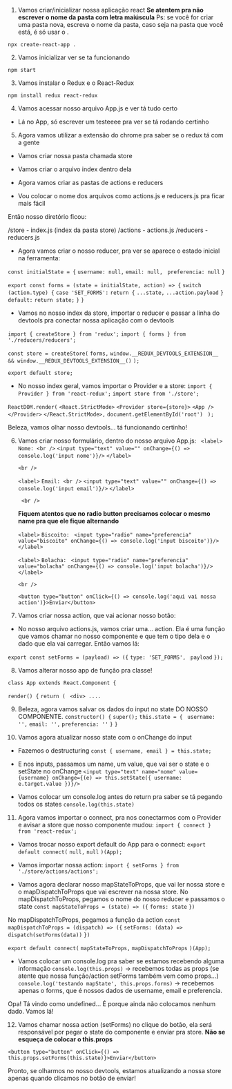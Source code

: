 1) Vamos criar/inicializar nossa aplicação react
**Se atentem pra não escrever o nome da pasta com letra maiúscula**
Ps: se você for criar uma pasta nova, escreva o nome da pasta, caso seja na pasta que você está, é só usar o .

`npx create-react-app .`

2) Vamos inicializar ver se ta funcionando

`npm start`

3) Vamos instalar o Redux e o React-Redux

`npm install redux react-redux`

4) Vamos acessar nosso arquivo App.js e ver tá tudo certo
  - Lá no App, só escrever um testeeee pra ver se tá rodando certinho

5) Agora vamos utilizar a extensão do chrome pra saber se o redux tá com a gente

  - Vamos criar nossa pasta chamada store
  - Vamos criar o arquivo index dentro dela

  - Agora vamos criar as pastas de actions e reducers
  - Vou colocar o nome dos arquivos como actions.js e reducers.js pra ficar mais fácil

  Então nosso diretório ficou:

  /store
    - index.js (index da pasta store)
    /actions
      - actions.js
    /reducers
      - reducers.js

  - Agora vamos criar o nosso reducer, pra ver se aparece o estado inicial na ferramenta:
  <!-- reducer/reducer.js -->
  ` const initialState = { `
    ` username: null, `
    ` email: null, `
    ` preferencia: null`
  ` } `

  ` export const forms = (state = initialState, action) => { `
    ` switch (action.type) { `
      ` case 'SET_FORMS': `
        ` return { `
          ` ...state, `
          ` ...action.payload `
        ` } `
       ` default: `
        ` return state; `
    ` } `
  ` } `

  - Vamos no nosso index da store, importar o reducer e passar a linha do devtools pra conectar nossa aplicação com o devtools
  <!-- store/index.js -->
` import { createStore } from 'redux'; `
` import { forms } from './reducers/reducers'; `

` const store = createStore( `
  ` forms, `
  ` window.__REDUX_DEVTOOLS_EXTENSION__ && window.__REDUX_DEVTOOLS_EXTENSION__() `
` ); `

` export default store; `

  - No nosso index geral, vamos importar o Provider e a store:
  ` import { Provider } from 'react-redux'; `
  ` import store from './store'; `

  ` ReactDOM.render( `
    ` <React.StrictMode> `
      ` <Provider store={store}> `
        ` <App /> `
      ` </Provider> `
    ` </React.StrictMode>, `
    ` document.getElementById('root') `
  ` );`

  Beleza, vamos olhar nosso devtools... tá funcionando certinho!

  6) Vamos criar nosso formulário, dentro do nosso arquivo App.js:
     ` <label>`
       ` Nome: <br />`
        `<input type="text" value="" onChange={() => console.log('input nome')}/>`
      `</label>`

      `<br />`

      `<label>`
        `Email: <br />`
        `<input type="text" value="" onChange={() => console.log('input email')}/>`
      `</label>`

     ` <br />`

      **Fiquem atentos que no radio button precisamos colocar o mesmo name pra que ele fique alternando**

      `<label>`
        `Biscoito:`
       ` <input type="radio" name="preferencia" value="biscoito" onChange={() => console.log('input biscoito')}/>`
      `</label>`

      `<label>`
        `Bolacha:`
       ` <input type="radio" name="preferencia" value="bolacha" onChange={() => console.log('input bolacha')}/>`
      `</label>`

      `<br />`

      `<button type="button" onClick={() => console.log('aqui vai nossa action')}>Enviar</button>`

7) Vamos criar nossa action, que vai acionar nosso botão:

  - No nosso arquivo actions.js, vamos criar uma... action. Ela é uma função que vamos chamar no nosso componente e que tem o tipo dela e o dado que ela vai carregar.
    Então vamos lá:

  ` export const setForms = (payload) => ({ `
    ` type: 'SET_FORMS', `
    ` payload`
  ` }); `


8) Vamos alterar nosso app de função pra classe!

  `class App extends React.Component {`

  `render() {`
    `return (`
   ` <div> ....`

9) Beleza, agora vamos salvar os dados do input no state DO NOSSO COMPONENTE.
  `constructor() {`
    `super();`
    `this.state = { `
      `username: '',`
      `email: '',`
      `preferencia: ''`
    `}`
  `}`

10) Vamos agora atualizar nosso state com o onChange do input

  - Fazemos o destructuring 
    `const { username, email } = this.state;`

  - E nos inputs, passamos um name, um value, que vai ser o state e o setState no onChange
    `<input type="text" name="nome" value={username} onChange={(e) => this.setState({ username: e.target.value })}/>`

  - Vamos colocar um console.log antes do return pra saber se tá pegando todos os states
    `console.log(this.state)`

11) Agora vamos importar o connect, pra nos conectarmos com o Provider e avisar a store que nosso componente mudou:
  `import { connect } from 'react-redux';`

  - Vamos trocar nosso export default do App para o connect:
   `export default connect(`
      `null,`
      `null`
    `)(App);`

  - Vamos importar nossa action:
  `import { setForms } from './store/actions/actions';`

  - Vamos agora declarar nosso mapStateToProps, que vai ler nossa store e o mapDispatchToProps que vai escrever na nossa store.
    No mapDispatchToProps, pegamos o nome do nosso reducer e passamos o state
  `const mapStateToProps = (state) => ({`
    `forms: state`
  `})`

  No mapDispatchToProps, pegamos a função da action
  `const mapDispatchToProps = (dispatch) => ({`
    `setForms: (data) => dispatch(setForms(data))`
  `})`

  `export default connect(`
    `mapStateToProps,`
    `mapDispatchToProps`
  `)(App);`

  - Vamos colocar um console.log pra saber se estamos recebendo alguma informação
  `console.log(this.props)` -> recebemos todas as props (se atente que nossa função/action setForms também vem como props...)
  `console.log('testando mapState', this.props.forms)` -> recebemos apenas o forms, que é nossos dados de username, email e preferencia.

  Opa! Tá vindo como undefined... É porque ainda não colocamos nenhum dado. Vamos lá!

12) Vamos chamar nossa action (setForms) no clique do botão, ela será responsável por pegar o state do componente e enviar pra store.
**Não se esqueça de colocar o this.props**

`<button type="button" onClick={() => this.props.setForms(this.state)}>Enviar</button>`

Pronto, se olharmos no nosso devtools, estamos atualizando a nossa store apenas quando clicamos no botão de enviar!





